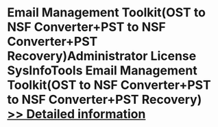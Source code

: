 # Email Management Toolkit(OST to NSF Converter+PST to NSF Converter+PST Recovery)Administrator License<br />SysInfoTools Email Management Toolkit(OST to NSF Converter+PST to NSF Converter+PST Recovery)<br />[>> Detailed information](https://secure.shareit.com/shareit/product.html?productid=300726155&affiliateid=200057808)